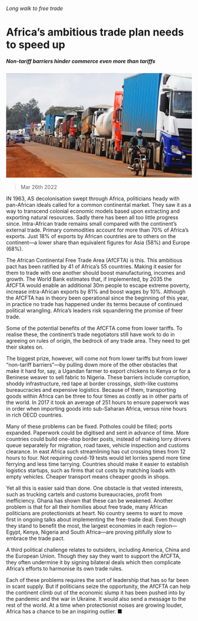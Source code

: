 ###### Long walk to free trade

# Africa’s ambitious trade plan needs to speed up 

##### Non-tariff barriers hinder commerce even more than tariffs 

![image](images/20220326_LDP002_0.jpg) 

> Mar 26th 2022 

IN 1963, AS decolonisation swept through Africa, politicians heady with pan-African ideals called for a common continental market. They saw it as a way to transcend colonial economic models based upon extracting and exporting natural resources. Sadly there has been all too little progress since. Intra-African trade remains small compared with the continent’s external trade. Primary commodities account for more than 70% of Africa’s exports. Just 18% of exports by African countries are to others on the continent—a lower share than equivalent figures for Asia (58%) and Europe (68%).

The African Continental Free Trade Area (AfCFTA) is  this. This ambitious pact has been ratified by 41 of Africa’s 55 countries. Making it easier for them to trade with one another should boost manufacturing, incomes and growth. The World Bank estimates that, if implemented, by 2035 the AfCFTA would enable an additional 30m people to escape extreme poverty, increase intra-African exports by 81% and boost wages by 10%. Although the AfCFTA has in theory been operational since the beginning of this year, in practice no trade has happened under its terms because of continued political wrangling. Africa’s leaders risk squandering the promise of freer trade.


Some of the potential benefits of the AfCFTA come from lower tariffs. To realise these, the continent’s trade negotiators still have work to do in agreeing on rules of origin, the bedrock of any trade area. They need to get their skates on.

The biggest prize, however, will come not from lower tariffs but from lower “non-tariff barriers”—by pulling down more of the other obstacles that make it hard for, say, a Ugandan farmer to export chickens to Kenya or for a Beninese weaver to sell fabric to Nigeria. These barriers include corruption, shoddy infrastructure, red tape at border crossings, sloth-like customs bureaucracies and expensive logistics. Because of them, transporting goods within Africa can be three to four times as costly as in other parts of the world. In 2017 it took an average of 251 hours to ensure paperwork was in order when importing goods into sub-Saharan Africa, versus nine hours in rich OECD countries.

Many of these problems can be fixed. Potholes could be filled; ports expanded. Paperwork could be digitised and sent in advance of time. More countries could build one-stop border posts, instead of making lorry drivers queue separately for migration, road taxes, vehicle inspection and customs clearance. In east Africa such streamlining has cut crossing times from 12 hours to four. Not requiring covid-19 tests would let lorries spend more time ferrying and less time tarrying. Countries should make it easier to establish logistics startups, such as firms that cut costs by matching loads with empty vehicles. Cheaper transport means cheaper goods in shops.

Yet all this is easier said than done. One obstacle is that vested interests, such as trucking cartels and customs bureaucracies, profit from inefficiency. Ghana has shown that these can be weakened. Another problem is that for all their homilies about free trade, many African politicians are protectionists at heart. No country seems to want to move first in ongoing talks about implementing the free-trade deal. Even though they stand to benefit the most, the largest economies in each region—Egypt, Kenya, Nigeria and South Africa—are proving pitifully slow to embrace the trade pact.

A third political challenge relates to outsiders, including America, China and the European Union. Though they say they want to support the AfCFTA, they often undermine it by signing bilateral deals which then complicate Africa’s efforts to harmonise its own trade rules.

Each of these problems requires the sort of leadership that has so far been in scant supply. But if politicians seize the opportunity, the AfCFTA can help the continent climb out of the economic slump it has been pushed into by the pandemic and the war in Ukraine. It would also send a message to the rest of the world. At a time when protectionist noises are growing louder, Africa has a chance to be an inspiring outlier. ■

